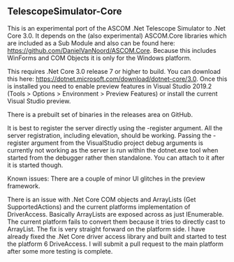 ## TelescopeSimulator-Core

This is an experimental port of the ASCOM .Net Telescope Simulator to .Net Core 3.0. It depends on the (also experimental) ASCOM.Core libraries which are included as a Sub Module and also can be found here: https://github.com/DanielVanNoord/ASCOM.Core. Because this includes WinForms and COM Objects it is only for the Windows platform.

This requires .Net Core 3.0 release 7 or higher to build. You can download this here: https://dotnet.microsoft.com/download/dotnet-core/3.0. Once this is installed you need to enable preview features in Visual Studio 2019.2 (Tools > Options > Environment > Preview Features) or install the current Visual Studio preview.

There is a prebuilt set of binaries in the releases area on GitHub. 

It is best to register the server directly using the -register argument. All the server registration, including elevation, should be working. Passing the -register argument from the VisualStudio project debug arguments is currently not working as the server is run within the dotnet.exe tool when started from the debugger rather then standalone. You can attach to it after it is started though.

Known issues:
There are a couple of minor UI glitches in the preview framework.

There is an issue with .Net Core COM objects and ArrayLists (Get SupportedActions) and the current platforms implementation of DriverAccess. Basically ArrayLists are exposed across as just IEnumerable. The current platform fails to convert them because it tries to directly cast to ArrayList. The fix is very straight forward on the platform side. I have already fixed the .Net Core driver access library and built and started to test the platform 6 DriveAccess. I will submit a pull request to the main platform after some more testing is complete.